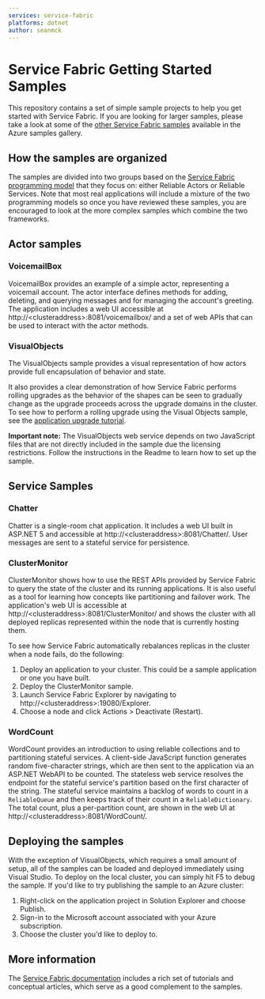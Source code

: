 ```yaml
---
services: service-fabric
platforms: dotnet
author: seanmck
---
```


# Service Fabric Getting Started Samples

This repository contains a set of simple sample projects to help you get started with Service Fabric. If you are looking for larger samples, please take a look at some of the [other Service Fabric samples][service-fabric-samples] available in the Azure samples gallery.

## How the samples are organized

The samples are divided into two groups based on the [Service Fabric programming model][service-fabric-programming-models] that they focus on: either Reliable Actors or Reliable Services. Note that most real applications will include a mixture of the two programming models so once you have reviewed these samples, you are encouraged to look at the more complex samples which combine the two frameworks.

## Actor samples
### VoicemailBox

VoicemailBox provides an example of a simple actor, representing a voicemail account. The actor interface defines methods for adding, deleting, and querying messages and for managing the account's greeting. The application includes a web UI accessible at http://&lt;clusteraddress&gt;:8081/voicemailbox/ and a set of web APIs that can be used to interact with the actor methods.

### VisualObjects

The VisualObjects sample provides a visual representation of how actors provide full encapsulation of behavior and state.

It also provides a clear demonstration of how Service Fabric performs rolling upgrades as the behavior of the shapes can be seen to gradually change as the upgrade proceeds across the upgrade domains in the cluster. To see how to perform a rolling upgrade using the Visual Objects sample, see the [application upgrade tutorial][app-upgrade-tutorial].

**Important note:** The VisualObjects web service depends on two JavaScript files that are not directly included in the sample due the licensing restrictions. Follow the instructions in the Readme to learn how to set up the sample.

## Service Samples
### Chatter

Chatter is a single-room chat application. It includes a web UI built in ASP.NET 5 and accessible at http://&lt;clusteraddress&gt;:8081/Chatter/. User messages are sent to a stateful service for persistence.

### ClusterMonitor

ClusterMonitor shows how to use the REST APIs provided by Service Fabric to query the state of the cluster and its running applications. It is also useful as a tool for learning how concepts like partitioning and failover work. The application's web UI is accessible at http://&lt;clusteraddress&gt;:8081/ClusterMonitor/ and shows the cluster with all deployed replicas represented within the node that is currently hosting them.

To see how Service Fabric automatically rebalances replicas in the cluster when a node fails, do the following:

1. Deploy an application to your cluster. This could be a sample application or one you have built.
2. Deploy the ClusterMonitor sample.
3. Launch Service Fabric Explorer by navigating to http://&lt;clusteraddress&gt;:19080/Explorer.
4. Choose a node and click Actions > Deactivate (Restart).

### WordCount

WordCount provides an introduction to using reliable collections and to partitioning stateful services. A client-side JavaScript function generates random five-character strings, which are then sent to the application via an ASP.NET WebAPI to be counted. The stateless web service resolves the endpoint for the stateful service's partition based on the first character of the string. The stateful service maintains a backlog of words to count in a `ReliableQueue` and then keeps track of their count in a `ReliableDictionary`. The total count, plus a per-partition count, are shown in the web UI at http://&lt;clusteraddress&gt;:8081/WordCount/.

## Deploying the samples

With the exception of VisualObjects, which requires a small amount of setup, all of the samples can be loaded and deployed immediately using Visual Studio. To deploy on the local cluster, you can simply hit F5 to debug the sample. If you'd like to try publishing the sample to an Azure cluster:

1. Right-click on the application project in Solution Explorer and choose Publish.
2. Sign-in to the Microsoft account associated with your Azure subscription.
3. Choose the cluster you'd like to deploy to.

## More information

The [Service Fabric documentation][service-fabric-docs] includes a rich set of tutorials and conceptual articles, which serve as a good complement to the samples.

<!-- Links -->

[service-fabric-samples]: http://aka.ms/servicefabricsamples
[service-fabric-programming-models]: https://azure.microsoft.com/en-us/documentation/articles/service-fabric-choose-framework/
[app-upgrade-tutorial]: https://azure.microsoft.com/en-us/documentation/articles/service-fabric-application-upgrade-tutorial/
[service-fabric-docs]: http://aka.ms/servicefabricdocs
